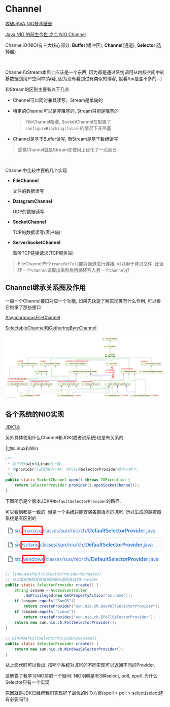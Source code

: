 # Channel

[攻破JAVA NIO技术壁垒](https://honeypps.com/java/java-nio-quick-start/) 

[Java NIO 的前生今世 之二 NIO Channel](https://segmentfault.com/a/1190000006824107)

ChannelIO(NIO)有三大核心部分: **Buffer**(缓冲区), **Channel**(通道), **Selector**(选择器)

​		

Channel和Stream本质上应该是一个东西, 因为都是通过系统调用从内核空间中转移数据到用户空间中(存疑, 因为没有看到过有类似的博客, 但看Api是差不多的...)

和Stream的区别主要有以下几点

*   Channel可以同时兼具读写，Stream是单向的

*   特定的Channel可以是非阻塞的, Stream只能是阻塞的

    >   FileChannel阻塞, SocketChannel在配置了`configureBlocking(false)`的情况下非阻塞

*   Channel是基于Buffer读写, 而Stream是基于数组读写

>   感觉Channel就是Stream在使用上优化了一点而已



​		

Channel中比较中要的几个实现

*   **FileChannel**

    文件的数据读写

*   **DatagramChannel**

    UDP的数据读写

*   **SocketChannel**

    TCP的数据读写(客户端)

*   **ServerSocketChannel**

    监听TCP链接请求(TCP服务端)



>   FileChannel有个`transferTo()`能将通道进行连接, 可以用于拷贝文件. 比循环一个`Channel`读取出来然后再循环写入另一个`Channel`好





## Channel继承关系图及作用

一般一个Channel接口对应一个功能, 如果先快速了解实现类有什么作用, 可以看它继承了那些接口

[AsynchronousFileChannel](https://ifeve.com/java-nio-asynchronousfilechannel/)

[SelectableChannel和GatheringByteChannel](https://www.cnblogs.com/chenpi/p/6483431.html)

![Channel](ChannelIO.assets/Channel.png)





## 各个系统的NIO实现

[JDK1.8](https://github.com/frohoff/jdk8u-jdk/find/master)

另外具体使用什么Channel和JDK(或者说系统)也是有关系的.

比如Linux和Win

   ```java
   /**
    * 以下代码win和Linux的一致. 
    * 但provider()返回值不一样. 也可以说SelectorProvider就不一样了.
    */
   public static SocketChannel open() throws IOException {
       return SelectorProvider.provider().openSocketChannel();
   }
   ```

下图所示是个版本JDK中`DefaultSelectorProvider`的路径. 

可以看到都是一致的. 但是一个系统只能安装各自版本的JDK. 所以生成的类按照系统是有区别的

![JDK下的同名Java类](ChannelIO.assets/image-20210629204702894.png)

```java
// linux中DefaultSelectorProvider的create()
// 可以看到按照具体系统的细分返回各自的Provider
public static SelectorProvider create() {
    String osname = AccessController
        .doPrivileged(new GetPropertyAction("os.name"));
    if (osname.equals("SunOS"))
        return createProvider("sun.nio.ch.DevPollSelectorProvider");
    if (osname.equals("Linux"))
        return createProvider("sun.nio.ch.EPollSelectorProvider");
    return new sun.nio.ch.PollSelectorProvider();
}

// win中DefaultSelectorProvider的create()
public static SelectorProvider create() {
    return new sun.nio.ch.WindowsSelectorProvider();
}
```

从上面代码可以看出. 按照个系统对JDK的不同实现可以返回不同的Provider.

这解答了我学习NIO前的一个疑问: NIO明明是有3种select, poll, epoll. 为什么Selector只有一个实现. 

原因就是JDK已经帮我们实现好了最优的NIO方案(epoll > poll > select(select还有必要吗?))



   